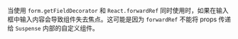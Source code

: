 当使用 `form.getFieldDecorator` 和 `React.forwardRef` 同时使用时，如果在输入框中输入内容会导致组件失去焦点。这可能是因为 `forwardRef` 不能将 props 传递给 `Suspense` 内部的自定义组件。

